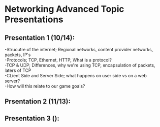 # Networking Advanced Topic Presentations

## Presentation 1 (10/14):
-Strucutre of the internet; Regional networks, content provider networks, packets, IP's<br /> 
-Protocols; TCP, Ethernet, HTTP, What is a protocol?<br />
-TCP & UDP; Differences, why we're using TCP, encapsulation of packets, laters of TCP<br />
-CLient Side and Server Side; what happens on user side vs on a web server?<br />
-How will this relate to our game goals?

## Prsentation 2 (11/13):

## Presentation 3 ():
